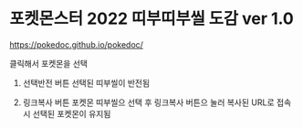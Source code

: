 포켓몬스터 2022 띠부띠부씰 도감 ver 1.0
==========================

https://pokedoc.github.io/pokedoc/

클릭해서 포켓몬을 선택

1. 선택반전 버튼
선택된 띠부씰이 반전됨

2. 링크복사 버튼
포켓몬 띠부씰으 선택 후 링크복사 버튼으 눌러 복사된 URL로 접속시 선택된 포켓몬이 유지됨
